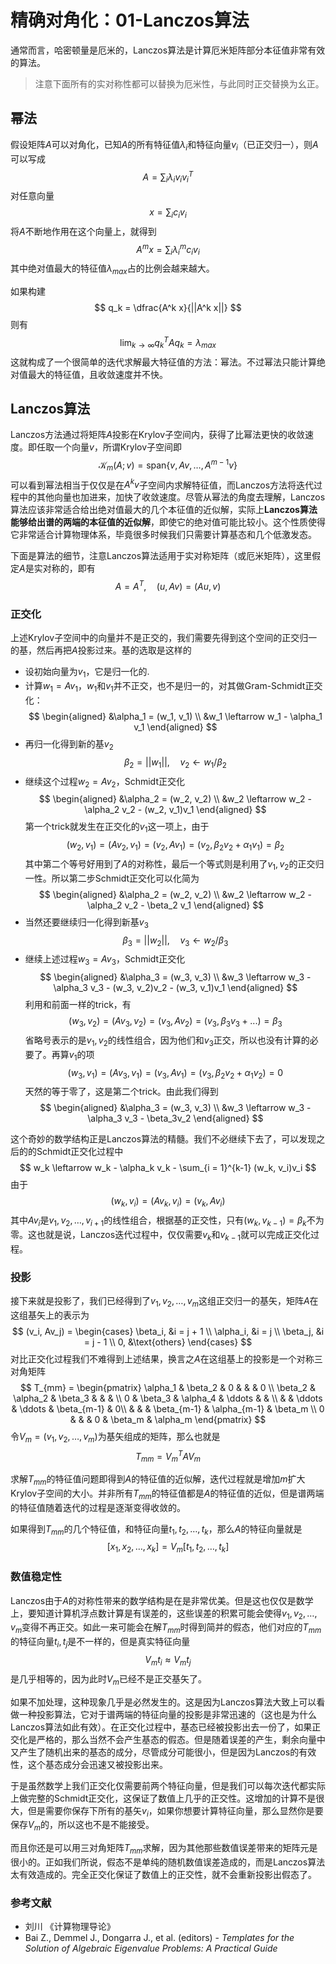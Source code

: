# 精确对角化：01-Lanczos算法

通常而言，哈密顿量是厄米的，Lanczos算法是计算厄米矩阵部分本征值非常有效的算法。

> 注意下面所有的实对称性都可以替换为厄米性，与此同时正交替换为幺正。

## 幂法

假设矩阵$A$可以对角化，已知$A$的所有特征值$\lambda_i$和特征向量$v_i$（已正交归一），则$A$可以写成
$$
A = \sum_{i} \lambda_i v_i v_i^T
$$
对任意向量
$$
x = \sum_{i} c_i v_i
$$
将$A$不断地作用在这个向量上，就得到
$$
A^m x = \sum_{i}\lambda_i^m c_i v_i
$$
其中绝对值最大的特征值$\lambda_{max}$占的比例会越来越大。

如果构建
$$
q_k = \dfrac{A^k x}{||A^k x||}
$$
则有
$$
\lim_{k\to\infty} q_k^T A q_k = \lambda_{max}
$$
这就构成了一个很简单的迭代求解最大特征值的方法：幂法。不过幂法只能计算绝对值最大的特征值，且收敛速度并不快。

## Lanczos算法

Lanczos方法通过将矩阵$A$投影在Krylov子空间内，获得了比幂法更快的收敛速度。即任取一个向量$v$，所谓Krylov子空间即
$$
\mathcal{K}_m(A;v) = \mathrm{span}\{v, Av, \dots, A^{m-1} v\}
$$
可以看到幂法相当于仅仅是在$A^kv$子空间内求解特征值，而Lanczos方法将迭代过程中的其他向量也加进来，加快了收敛速度。尽管从幂法的角度去理解，Lanczos算法应该非常适合给出绝对值最大的几个本征值的近似解，实际上**Lanczos算法能够给出谱的两端的本征值的近似解**，即使它的绝对值可能比较小。这个性质使得它非常适合计算物理体系，毕竟很多时候我们只需要计算基态和几个低激发态。

下面是算法的细节，注意Lanczos算法适用于实对称矩阵（或厄米矩阵），这里假定$A$是实对称的，即有
$$
A = A^T, \quad (u, Av) = (Au, v)
$$

### 正交化

上述Krylov子空间中的向量并不是正交的，我们需要先得到这个空间的正交归一的基，然后再把$A$投影过来。基的选取是这样的

- 设初始向量为$v_1$，它是归一化的.
- 计算$w_1 = A v_1$，$w_1$和$v_1$并不正交，也不是归一的，对其做Gram-Schmidt正交化：
$$
\begin{aligned}
&\alpha_1 = (w_1, v_1) \\
&w_1 \leftarrow w_1 - \alpha_1 v_1
\end{aligned}
$$
- 再归一化得到新的基$v_2$
$$
\beta_2 = ||w_1||, \quad v_2 \leftarrow w_1/\beta_2
$$
- 继续这个过程$w_2 = Av_2$，Schmidt正交化
$$
\begin{aligned}
&\alpha_2 = (w_2, v_2) \\
&w_2 \leftarrow w_2 - \alpha_2 v_2 - (w_2, v_1)v_1
\end{aligned}
$$
第一个trick就发生在正交化的$v_1$这一项上，由于
$$
(w_2, v_1) = (Av_2, v_1) = (v_2, Av_1) = (v_2, \beta_2 v_2 + \alpha_1 v_1) = \beta_2
$$
其中第二个等号好用到了$A$的对称性，最后一个等式则是利用了$v_1, v_2$的正交归一性。所以第二步Schmidt正交化可以化简为
$$
\begin{aligned}
&\alpha_2 = (w_2, v_2) \\
&w_2 \leftarrow w_2 - \alpha_2 v_2 - \beta_2 v_1
\end{aligned}
$$
- 当然还要继续归一化得到新基$v_3$
$$
\beta_3 = ||w_2||, \quad v_3 \leftarrow w_2/\beta_3
$$
- 继续上述过程$w_3 = Av_3$，Schmidt正交化
$$
\begin{aligned}
&\alpha_3 = (w_3, v_3) \\
&w_3 \leftarrow w_3 - \alpha_3 v_3 - (w_3, v_2)v_2 - (w_3, v_1)v_1
\end{aligned}
$$
利用和前面一样的trick，有
$$
(w_3, v_2) = (Av_3, v_2) = (v_3, Av_2) = (v_3, \beta_3 v_3 + ...) = \beta_3
$$
省略号表示的是$v_1, v_2$的线性组合，因为他们和$v_3$正交，所以也没有计算的必要了。再算$v_1$的项
$$
(w_3, v_1) = (Av_3, v_1) = (v_3, Av_1) = (v_3, \beta_2v_2 + \alpha_1 v_2) = 0
$$
天然的等于零了，这是第二个trick。由此我们得到
$$
\begin{aligned}
&\alpha_3 = (w_3, v_3) \\
&w_3 \leftarrow w_3 - \alpha_3 v_3 - \beta_3v_2
\end{aligned}
$$

这个奇妙的数学结构正是Lanczos算法的精髓。我们不必继续下去了，可以发现之后的的Schmidt正交化过程中
$$
w_k \leftarrow w_k - \alpha_k v_k - \sum_{i = 1}^{k-1} (w_k, v_i)v_i
$$
由于
$$
(w_k, v_i) = (Av_k, v_i) = (v_k, Av_i)
$$
其中$Av_i$是$v_1, v_2, \dots, v_{i+1}$的线性组合，根据基的正交性，只有$(w_k, v_{k-1}) = \beta_k$不为零。这也就是说，Lanczos迭代过程中，仅仅需要$v_{k}$和$v_{k-1}$就可以完成正交化过程。

### 投影

接下来就是投影了，我们已经得到了$v_1, v_2, \dots, v_m$这组正交归一的基矢，矩阵$A$在这组基矢上的表示为
$$
(v_i, Av_j) = \begin{cases}
\beta_i, &i = j + 1 \\
\alpha_i, &i = j \\
\beta_j, &i = j - 1 \\
0, &\text{others}
\end{cases}
$$
对比正交化过程我们不难得到上述结果，换言之$A$在这组基上的投影是一个对称三对角矩阵
$$
T_{mm} = \begin{pmatrix}
\alpha_1 & \beta_2 & 0 & & & 0 \\
\beta_2 & \alpha_2 & \beta_3 & & & \\
0 & \beta_3 & \alpha_4 & \ddots & & \\
& & \ddots & \ddots & \beta_{m-1} & 0\\
& & & \beta_{m-1} & \alpha_{m-1} & \beta_m \\
0 & & & 0 & \beta_m & \alpha_m
\end{pmatrix}
$$
令$V_m = (v_1, v_2, \dots, v_m)$为基矢组成的矩阵，那么也就是
$$
T_{mm} = V^T_m A V_m
$$

求解$T_{mm}$的特征值问题即得到$A$的特征值的近似解，迭代过程就是增加$m$扩大Krylov子空间的大小。并非所有$T_{mm}$的特征值都是$A$的特征值的近似，但是谱两端的特征值随着迭代的过程是逐渐变得收敛的。

如果得到$T_{mm}$的几个特征值，和特征向量$t_1, t_2,\dots, t_k$，那么$A$的特征向量就是
$$
[x_1, x_2, \dots, x_k] = V_{m} [t_1, t_2, \dots, t_k]
$$

### 数值稳定性

Lanczos由于$A$的对称性带来的数学结构是在是非常优美。但是这也仅仅是数学上，要知道计算机浮点数计算是有误差的，这些误差的积累可能会使得$v_1, v_2, \dots, v_m$变得不再正交。如此一来可能会在解$T_{mm}$时得到简并的假态，他们对应的$T_{mm}$的特征向量$t_i, t_j$是不一样的，但是真实特征向量
$$
V_{m} t_i \approx V_m t_j
$$
是几乎相等的，因为此时$V_{m}$已经不是正交基矢了。

如果不加处理，这种现象几乎是必然发生的。这是因为Lanczos算法大致上可以看做一种投影算法，它对于谱两端的特征向量的投影是非常迅速的（这也是为什么Lanczos算法如此有效）。在正交化过程中，基态已经被投影出去一份了，如果正交化是严格的，那么当然不会产生基态的假态。但是随着误差的产生，剩余向量中又产生了随机出来的基态的成分，尽管成分可能很小，但是因为Lanczos的有效性，这个基态成分会迅速又被投影出来。

于是虽然数学上我们正交化仅需要前两个特征向量，但是我们可以每次迭代都实际上做完整的Schmidt正交化，这保证了数值上几乎的正交性。这增加的计算不是很大，但是需要你保存下所有的基矢$v_i$，如果你想要计算特征向量，那么显然你是要保存$V_{m}$的，所以这也不是不能接受。

而且你还是可以用三对角矩阵$T_{mm}$求解，因为其他那些数值误差带来的矩阵元是很小的。正如我们所说，假态不是单纯的随机数值误差造成的，而是Lanczos算法太有效造成的。完全正交化保证了数值上的正交性，就不会重新投影出假态了。

### 参考文献

- 刘川 《计算物理导论》
- Bai Z., Demmel J., Dongarra J., et al. (editors) - *Templates for the Solution of Algebraic Eigenvalue Problems: A Practical Guide*
